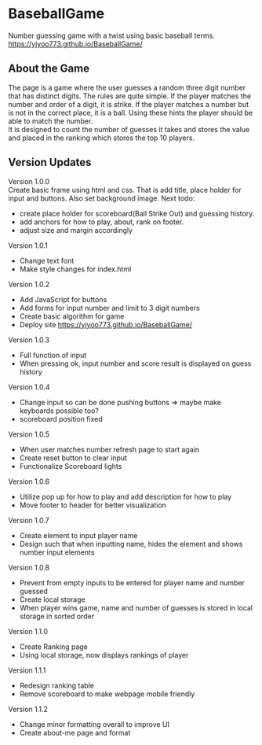 # BaseballGame
Number guessing game with a twist using basic baseball terms.  
https://yjyoo773.github.io/BaseballGame/

## About the Game
The page is a game where the user guesses a random three digit number that has distinct digits. The rules are quite simple. If the player matches the number and order of a digit, it is strike. If the player matches a number but is not in the correct place, it is a ball. Using these hints the player should be able to match the number.  
It is designed to count the number of guesses it takes and stores the value and placed in the ranking which stores the top 10 players.  

## Version Updates
Version 1.0.0  
Create basic frame using html and css. 
That is add title, place holder for input and buttons. Also set background image.
Next todo:
- create place holder for scoreboard(Ball Strike Out) and guessing history.
- add anchors for how to play, about, rank on footer.
- adjust size and margin accordingly

Version 1.0.1
- Change text font
- Make style changes for index.html

Version 1.0.2
- Add JavaScript for buttons
- Add forms for input number and limit to 3 digit numbers
- Create basic algorithm for game
- Deploy site https://yjyoo773.github.io/BaseballGame/

Version 1.0.3
- Full function of input
- When pressing ok, input number and score result is displayed on guess history

Version 1.0.4
- Change input so can be done pushing buttons => maybe make keyboards possible too?
- scoreboard position fixed

Version 1.0.5
- When user matches number refresh page to start again
- Create reset button to clear input
- Functionalize Scoreboard lights

Version 1.0.6
- Utilize pop up for how to play and add description for how to play
- Move footer to header for better visualization

Version 1.0.7
- Create element to input player name
- Design such that when inputting name, hides the element and shows number input elements

Version 1.0.8
- Prevent from empty inputs to be entered for player name and number guessed
- Create local storage
- When player wins game, name and number of guesses is stored in local storage in sorted order

Version 1.1.0
- Create Ranking page
- Using local storage, now displays rankings of player

Version 1.1.1
- Redesign ranking table
- Remove scoreboard to make webpage mobile friendly

Version 1.1.2
- Change minor formatting overall to improve UI
- Create about-me page and format 
